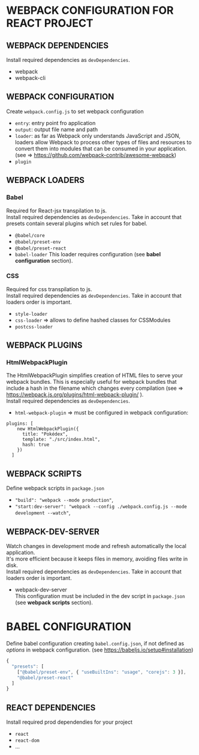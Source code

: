 # WEBPACK CONFIGURATION FOR REACT PROJECT
## WEBPACK DEPENDENCIES
Install required dependencies as `devDependencies`.
* webpack
* webpack-cli

## WEBPACK CONFIGURATION
Create `webpack.config.js` to set webpack configuration
* `entry`: entry point fro application 
* `output`: output file name and path
* `loader`: as far as Webpack only understands JavaScript and JSON, loaders allow Webpack to process other types of files and resources to convert them into modules that can be consumed in your application. (see => https://github.com/webpack-contrib/awesome-webpack)
* `plugin`

## WEBPACK LOADERS

### Babel
Required for React-jsx transpilation to js.\
Install required dependencies as `devDependencies`. Take in account that presets contain several plugins which set rules for babel.
* `@babel/core`
* `@babel/preset-env`
* `@babel/preset-react`
* `babel-loader`
This loader requires configuration (see **babel configuration** section).

### CSS
Required for css transpilation to js.\
Install required dependencies as `devDependencies`. Take in account that loaders order is important.
* `style-loader`
* `css-loader` => allows to define hashed classes for CSSModules
* `postcss-loader` 

## WEBPACK PLUGINS

### HtmlWebpackPlugin
The HtmlWebpackPlugin simplifies creation of HTML files to serve your webpack bundles. This is especially useful for webpack bundles that include a hash in the filename which changes every compilation (see => https://webpack.js.org/plugins/html-webpack-plugin/ ). \
Install required dependencies as `devDependencies`.
* `html-webpack-plugin` => must be configured in webpack configuration:
```
plugins: [
    new HtmlWebpackPlugin({
      title: "Pokédex",
      template: "./src/index.html",
      hash: true
    })
  ]
```

## WEBPACK SCRIPTS
Define webpack scripts in `package.json`
* `"build": "webpack --mode production"`,
* `"start:dev-server": "webpack --config ./webpack.config.js --mode development --watch"`,

## WEBPACK-DEV-SERVER
Watch changes in development mode and refresh automatically the local application.\
It's more efficient because it keeps files in memory, avoiding files write in disk.\
Install required dependencies as `devDependencies`. Take in account that loaders order is important.
* webpack-dev-server\
This configuration must be included in the dev script in `package.json` (see **webpack scripts** section).
 
# BABEL CONFIGURATION
Define babel configuration creating `babel.config.json`, if not defined as _options_ in webpack configuration. (see https://babeljs.io/setup#installation)
```javascript
{
  "presets": [
    ["@babel/preset-env", { "useBuiltIns": "usage", "corejs": 3 }],
    "@babel/preset-react"
  ]
}
```

## REACT DEPENDENCIES
Install required prod dependendies for your project
* `react`
* `react-dom`
* ...
